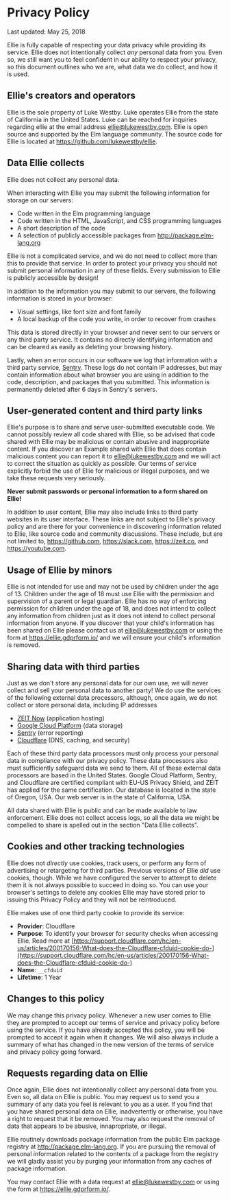 # Privacy Policy

Last updated: May 25, 2018

Ellie is fully capable of respecting your data privacy while providing its service. Ellie does not intentionally collect _any_ personal data from you. Even so, we still want you to feel confident in our ability to respect your privacy, so this document outlines who we are, what data we do collect, and how it is used.

## Ellie's creators and operators

Ellie is the sole property of Luke Westby. Luke operates Ellie from the state of California in the United States. Luke can be reached for inquiries regarding ellie at the email address ellie@lukewestby.com. Ellie is open source and supported by the Elm language community. The source code for Ellie is located at https://github.com/lukewestby/ellie.

## Data Ellie collects

Ellie does not collect any personal data.

When interacting with Ellie you may submit the following information for storage on our servers:

- Code written in the Elm programming language
- Code written in the HTML, JavaScript, and CSS programming languages
- A short description of the code
- A selection of publicly accessible packages from http://package.elm-lang.org

Ellie is not a complicated service, and we do not need to collect more than this to provide that service. In order to protect your privacy you should not submit personal information in any of these fields. Every submission to Ellie is publicly accessible by design!

In addition to the information you may submit to our servers, the following information is stored in your browser:

- Visual settings, like font size and font family
- A local backup of the code you write, in order to recover from crashes

This data is stored directly in your browser and never sent to our servers or any third party service. It contains no directly identifying information and can be cleared as easily as deleting your browsing history.

Lastly, when an error occurs in our software we log that information with a third party service, [Sentry](https://sentry.io). These logs do not contain IP addresses, but may contain information about what browser you are using in addition to the code, description, and packages that you submitted. This information is permanently deleted after 6 days in Sentry's servers.

## User-generated content and third party links

Ellie's purpose is to share and serve user-submitted executable code. We cannot possibly review all code shared with Ellie, so be advised that code shared with Ellie may be malicious or contain abusive and inappropriate content. If you discover an Example shared with Ellie that does contain malicious content you can report it to ellie@lukewestby.com and we will act to correct the situation as quickly as possible. Our terms of service explicitly forbid the use of Ellie for malicious or illegal purposes, and we take these requests very seriously.

**Never submit passwords or personal information to a form shared on Ellie!**

In addition to user content, Ellie may also include links to third party websites in its user interface. These links are not subject to Ellie's privacy policy and are there for your convenience in discovering information related to Ellie, like source code and community discussions. These include, but are not limited to, https://github.com, https://slack.com, https://zeit.co, and https://youtube.com.

## Usage of Ellie by minors

Ellie is not intended for use and may not be used by children under the age of 13. Children under the age of 18 must use Ellie with the permission and supervision of a parent or legal guardian. Ellie has no way of enforcing permission for children under the age of 18, and does not intend to collect any information from children just as it does not intend to collect personal information from anyone. If you discover that your child's information has been shared on Ellie please contact us at ellie@lukewestby.com or using the form at https://ellie.gdprform.io/ and we will ensure your child's information is removed.

## Sharing data with third parties

Just as we don't store any personal data for our own use, we will never collect and sell your personal data to another party! We do use the services of the following external data processors, although, once again, we do not collect or store personal data, including IP addresses

- [ZEIT Now](https://zeit.co) (application hosting)
- [Google Cloud Platform](https://cloud.google.com) (data storage)
- [Sentry](https://sentry.io) (error reporting)
- [Cloudflare](https://cloudflare.com) (DNS, caching, and security)

Each of these third party data processors must only process your personal data in compliance with our privacy policy. These data processors also must sufficiently safeguard data we send to them. All of these external data processors are based in the United States. Google Cloud Platform, Sentry, and Cloudflare are certified compliant with EU-US Privacy Shield, and ZEIT has applied for the same certification. Our database is located in the state of Oregon, USA. Our web server is in the state of California, USA.

All data shared with Ellie is public and can be made available to law enforcement. Ellie does not collect access logs, so all the data we might be compelled to share is spelled out in the section "Data Ellie collects".

## Cookies and other tracking technologies

Ellie does not _directly_ use cookies, track users, or perform any form of advertising or retargeting for third parties. Previous versions of Ellie _did_ use cookies, though. While we have configured the server to attempt to delete them it is not always possible to succeed in doing so. You can use your browser's settings to delete any cookies Ellie may have stored prior to issuing this Privacy Policy and they will not be reintroduced.

Ellie makes use of one third party cookie to provide its service:

- **Provider**: Cloudflare
- **Purpose**: To identify your browser for security checks when accessing Ellie. Read more at [https://support.cloudflare.com/hc/en-us/articles/200170156-What-does-the-Cloudflare-cfduid-cookie-do-](https://support.cloudflare.com/hc/en-us/articles/200170156-What-does-the-Cloudflare-cfduid-cookie-do-)
- **Name**: `__cfduid`
- **Lifetime**: 1 Year

## Changes to this policy

We may change this privacy policy. Whenever a new user comes to Ellie they are prompted to accept our terms of service and privacy policy before using the service. If you have already accepted this policy, you will be prompted to accept it again when it changes. We will also always include a summary of what has changed in the new version of the terms of service and privacy policy going forward.

## Requests regarding data on Ellie

Once again, Ellie does not intentionally collect any personal data from you. Even so, all data on Ellie is public. You may request us to send you a summary of any data you feel is relevant to you as a user. If you find that you have shared personal data on Ellie, inadvertently or otherwise, you have a right to request that it be removed. You may also request the removal of data that appears to be abusive, innapropriate, or illegal.

Ellie routinely downloads package information from the public Elm package registry at http://package.elm-lang.org. If you are pursuing the removal of personal information related to the contents of a package from the registry we will gladly assist you by purging your information from any caches of package information.

You may contact Ellie with a data request at ellie@lukewestby.com or using the form at https://ellie.gdprform.io/.

